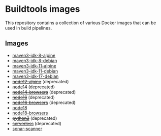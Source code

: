 # Buildtools images

This repository contains a collection of various Docker images that can be
used in build pipelines.

## Images

- [maven3-jdk-8-alpine](maven/)
- [maven3-jdk-8-debian](maven/)
- [maven3-jdk-11-alpine](maven/)
- [maven3-jdk-11-debian](maven/)
- [maven3-jdk-17-debian](maven/)
- ~~[node12-alpine](node/)~~ (deprecated)
- ~~[node14](node/)~~ (deprecated)
- ~~[node14-browsers](node/)~~ (deprecated)
- ~~[node16](node/)~~ (deprecated)
- ~~[node16-browsers](node/)~~ (deprecated)
- [node18](node/)
- [node18-browsers](node/)
- ~~[python3](python/)~~ (deprecated)
- ~~[serverless](serverless/)~~ (deprecated)
- [sonar-scanner](sonar-scanner/)
